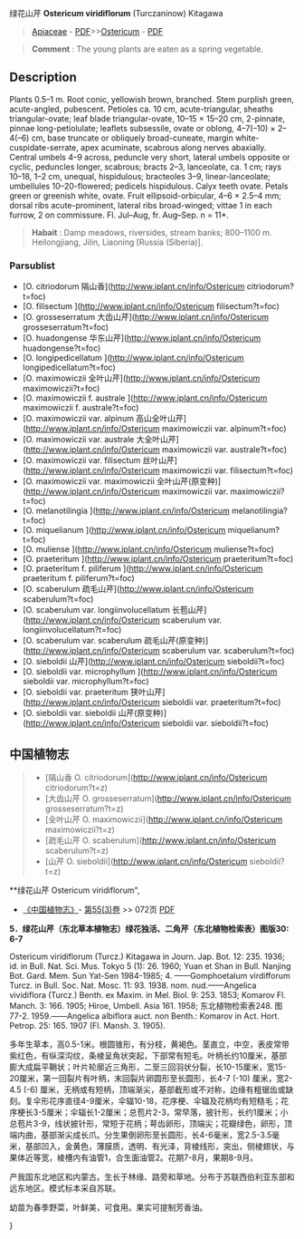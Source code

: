 绿花山芹 **Ostericum viridiflorum** (Turczaninow) Kitagawa

> [Apiaceae](http://www.iplant.cn/info/Apiaceae?t=foc) - [PDF](http://www.iplant.cn/foc/pdf/Apiaceae.pdf)>>[Ostericum](http://www.iplant.cn/info/Ostericum?t=foc) - [PDF](http://www.iplant.cn/foc/pdf/Ostericum.pdf)


> **Comment** : 
> The young plants are eaten as a spring vegetable.

## Description

Plants 0.5–1 m. Root conic, yellowish brown, branched. Stem purplish green, acute-angled, pubescent. Petioles ca. 10 cm, acute-triangular, sheaths triangular-ovate; leaf blade triangular-ovate, 10–15 × 15–20 cm, 2-pinnate, pinnae long-petiolulate; leaflets subsessile, ovate or oblong, 4–7(–10) × 2–4(–6) cm, base truncate or obliquely broad-cuneate, margin white-cuspidate-serrate, apex acuminate, scabrous along nerves abaxially. Central umbels 4–9 across, peduncle very short, lateral umbels opposite or cyclic, peduncles longer, scabrous; bracts 2–3, lanceolate, ca. 1 cm; rays 10–18, 1–2 cm, unequal, hispidulous; bracteoles 3–9, linear-lanceolate; umbellules 10–20-flowered; pedicels hispidulous. Calyx teeth ovate. Petals green or greenish white, ovate. Fruit ellipsoid-orbicular, 4–6 × 2.5–4 mm; dorsal ribs acute-prominent, lateral ribs broad-winged; vittae 1 in each furrow, 2 on commissure. Fl. Jul–Aug, fr. Aug–Sep. n = 11*.


> **Habait** : 
> Damp meadows, riversides, stream banks; 800–1100 m. Heilongjiang, Jilin, Liaoning [Russia (Siberia)].



### Parsublist

* [O.  citriodorum  隔山香](http://www.iplant.cn/info/Ostericum citriodorum?t=foc)
* [O.  filisectum  ](http://www.iplant.cn/info/Ostericum filisectum?t=foc)
* [O.  grosseserratum  大齿山芹](http://www.iplant.cn/info/Ostericum grosseserratum?t=foc)
* [O.  huadongense  华东山芹](http://www.iplant.cn/info/Ostericum huadongense?t=foc)
* [O.  longipedicellatum  ](http://www.iplant.cn/info/Ostericum longipedicellatum?t=foc)
* [O.  maximowiczii  全叶山芹](http://www.iplant.cn/info/Ostericum maximowiczii?t=foc)
* [O.  maximowiczii f. australe  ](http://www.iplant.cn/info/Ostericum maximowiczii f. australe?t=foc)
* [O.  maximowiczii var. alpinum  高山全叶山芹](http://www.iplant.cn/info/Ostericum maximowiczii var. alpinum?t=foc)
* [O.  maximowiczii var. australe  大全叶山芹](http://www.iplant.cn/info/Ostericum maximowiczii var. australe?t=foc)
* [O.  maximowiczii var. filisectum  丝叶山芹](http://www.iplant.cn/info/Ostericum maximowiczii var. filisectum?t=foc)
* [O.  maximowiczii var. maximowiczii  全叶山芹(原变种)](http://www.iplant.cn/info/Ostericum maximowiczii var. maximowiczii?t=foc)
* [O.  melanotilingia  ](http://www.iplant.cn/info/Ostericum melanotilingia?t=foc)
* [O.  miquelianum  ](http://www.iplant.cn/info/Ostericum miquelianum?t=foc)
* [O.  muliense  ](http://www.iplant.cn/info/Ostericum muliense?t=foc)
* [O.  praeteritum  ](http://www.iplant.cn/info/Ostericum praeteritum?t=foc)
* [O.  praeteritum f. piliferum  ](http://www.iplant.cn/info/Ostericum praeteritum f. piliferum?t=foc)
* [O.  scaberulum  疏毛山芹](http://www.iplant.cn/info/Ostericum scaberulum?t=foc)
* [O.  scaberulum var. longiinvolucellatum  长苞山芹](http://www.iplant.cn/info/Ostericum scaberulum var. longiinvolucellatum?t=foc)
* [O.  scaberulum var. scaberulum  疏毛山芹(原变种)](http://www.iplant.cn/info/Ostericum scaberulum var. scaberulum?t=foc)
* [O.  sieboldii  山芹](http://www.iplant.cn/info/Ostericum sieboldii?t=foc)
* [O.  sieboldii var. microphyllum  ](http://www.iplant.cn/info/Ostericum sieboldii var. microphyllum?t=foc)
* [O.  sieboldii var. praeteritum  狭叶山芹](http://www.iplant.cn/info/Ostericum sieboldii var. praeteritum?t=foc)
* [O.  sieboldii var. sieboldii  山芹(原变种)](http://www.iplant.cn/info/Ostericum sieboldii var. sieboldii?t=foc)


## 中国植物志

> * [隔山香  O.  citriodorum](http://www.iplant.cn/info/Ostericum citriodorum?t=z)
> * [大齿山芹  O.  grosseserratum](http://www.iplant.cn/info/Ostericum grosseserratum?t=z)
> * [全叶山芹  O.  maximowiczii](http://www.iplant.cn/info/Ostericum maximowiczii?t=z)
> * [疏毛山芹  O.  scaberulum](http://www.iplant.cn/info/Ostericum scaberulum?t=z)
> * [山芹  O.  sieboldii](http://www.iplant.cn/info/Ostericum sieboldii?t=z)


**绿花山芹 Ostericum viridiflorum",



* [《中国植物志》](http://www.iplant.cn/frps)- [第55(3)卷](http://www.iplant.cn/frps/vol/55(3)) >> 072页 [PDF](http://www.iplant.cn/frps/pdf/55(3)/072.PDF)


**5．绿花山芹（东北草本植物志）绿花独活、二角芹（东北植物检索表）图版30: 6-7**

Ostericum viridiflorum (Turcz.) Kitagawa in Journ. Jap. Bot. 12: 235. 1936; id. in Bull. Nat. Sci. Mus. Tokyo 5 (1): 26. 1960; Yuan et Shan in Bull. Nanjing Bot. Gard. Mem. Sun Yat-Sen 1984-1985; 4. ——Gomphoetalum virdifforum Turcz. in Bull. Soc. Nat. Mosc. 11: 93. 1938. nom. nud.——Angelica vividiflora (Turcz.) Benth. ex Maxim. in Mel. Biol. 9: 253. 1853; Komarov Fl. Manch. 3: 166. 1905; Hiroe, Umbell. Asia 161. 1958; 东北植物检索表248. 图77-2. 1959.——Angelica albiflora auct. non Benth.: Komarov in Act. Hort. Petrop. 25: 165. 1907 (Fl. Mansh. 3. 1905).

多年生草本，高0.5-1米。根圆锥形，有分枝，黄褐色。茎直立，中空，表皮常带紫红色，有纵深沟纹，条棱呈角状突起，下部常有短毛。叶柄长约10厘米，基部膨大成扁平鞘状；叶片轮廓近三角形，二至三回羽状分裂，长10-15厘米，宽15-20厘米，第一回裂片有叶柄，末回裂片卵圆形至长圆形，长4-7 (-10) 厘米，宽2-4.5 (-6) 厘米，无柄或有短柄，顶端渐尖，基部截形或不对称，边缘有粗锯齿或缺刻。复伞形花序直径4-9厘米，伞辐10-18，花序梗、伞辐及花柄均有短糙毛；花序梗长3-5厘米；伞辐长1-2厘米；总苞片2-3，常早落，披针形，长约1厘米；小总苞片3-9，线状披针形，常短于花柄；萼齿卵形，顶端尖；花瓣绿色，卵形，顶端内曲，基部渐尖成长爪。分生果倒卵形至长圆形，长4-6毫米，宽2.5-3.5毫米，基部凹入，金黄色，薄膜质，透明、有光泽，背棱线形，突出，侧棱翅状，与果体近等宽，棱槽内有油管1，合生面油管2。花期7-8月，果期8-9月。

产我国东北地区和内蒙古。生长于林缘、路旁和草地。分布于苏联西伯利亚东部和远东地区。模式标本采自苏联。

幼苗为春季野菜，叶鲜美，可食用。果实可提制芳香油。



}